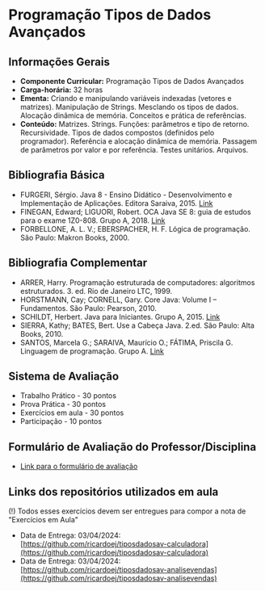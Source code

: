 # Programação Tipos de Dados Avançados

## Informações Gerais
- **Componente Curricular:** Programação Tipos de Dados Avançados
- **Carga-horária:** 32 horas
- **Ementa:** Criando e manipulando variáveis indexadas (vetores e matrizes). Manipulação de Strings. Mesclando os tipos de dados. Alocação dinâmica de memória. Conceitos e prática de referências.
- **Conteúdo:** Matrizes. Strings. Funções: parâmetros e tipo de retorno. Recursividade. Tipos de dados compostos (definidos pelo programador). Referência e alocação dinâmica de memória. Passagem de parâmetros por valor e por referência. Testes unitários. Arquivos.

## Bibliografia Básica
- FURGERI, Sérgio. Java 8 - Ensino Didático - Desenvolvimento e Implementação de Aplicações. Editora Saraiva, 2015. [Link](https://integrada.minhabiblioteca.com.br/#/books/9788536519340/)
- FINEGAN, Edward; LIGUORI, Robert. OCA Java SE 8: guia de estudos para o exame 1Z0-808. Grupo A, 2018. [Link](https://integrada.minhabiblioteca.com.br/#/books/9788582604779/)
- FORBELLONE, A. L. V.; EBERSPACHER, H. F. Lógica de programação. São Paulo: Makron Books, 2000. 

## Bibliografia Complementar
- ARRER, Harry. Programação estruturada de computadores: algoritmos estruturados. 3. ed. Rio de Janeiro LTC, 1999. 
- HORSTMANN, Cay; CORNELL, Gary. Core Java: Volume I – Fundamentos. São Paulo: Pearson, 2010. 
- SCHILDT, Herbert. Java para Iniciantes. Grupo A, 2015. [Link](https://integrada.minhabiblioteca.com.br/#/books/9788582603376/)
- SIERRA, Kathy; BATES, Bert. Use a Cabeça Java. 2.ed. São Paulo: Alta Books, 2010. 
- SANTOS, Marcela G.; SARAIVA, Maurício O.; FÁTIMA, Priscila G. Linguagem de programação. Grupo A. [Link](https://integrada.minhabiblioteca.com.br/#/books/9788595024984/)

## Sistema de Avaliação
- Trabalho Prático - 30 pontos
- Prova Prática - 30 pontos
- Exercícios em aula - 30 pontos
- Participação - 10 pontos

## Formulário de Avaliação do Professor/Disciplina
- [Link para o formulário de avaliação](https://forms.gle/VsXj3GuBgqW8aMTm6)

## Links dos repositórios utilizados em aula
(!) Todos esses exercícios devem ser entregues para compor a nota de "Exercícios em Aula"
- Data de Entrega: 03/04/2024: [https://github.com/ricardoej/tiposdadosav-calculadora](https://github.com/ricardoej/tiposdadosav-calculadora)
- Data de Entrega: 03/04/2024: [https://github.com/ricardoej/tiposdadosav-analisevendas](https://github.com/ricardoej/tiposdadosav-analisevendas)
